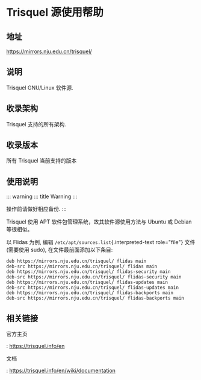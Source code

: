# Trisquel 源使用帮助

## 地址

<https://mirrors.nju.edu.cn/trisquel/>

## 说明

Trisquel GNU/Linux 软件源.

## 收录架构

Trisquel 支持的所有架构.

## 收录版本

所有 Trisquel 当前支持的版本

## 使用说明

::: warning
::: title
Warning
:::

操作前请做好相应备份.
:::

Trisquel 使用 APT 软件包管理系统，故其软件源使用方法与 Ubuntu 或 Debian
等很相似。

以 Flidas 为例, 编辑 `/etc/apt/sources.list`{.interpreted-text
role="file"} 文件 (需要使用 sudo), 在文件最前面添加以下条目:

    deb https://mirrors.nju.edu.cn/trisquel/ flidas main
    deb-src https://mirrors.nju.edu.cn/trisquel/ flidas main
    deb https://mirrors.nju.edu.cn/trisquel/ flidas-security main
    deb-src https://mirrors.nju.edu.cn/trisquel/ flidas-security main
    deb https://mirrors.nju.edu.cn/trisquel/ flidas-updates main
    deb-src https://mirrors.nju.edu.cn/trisquel/ flidas-updates main
    deb https://mirrors.nju.edu.cn/trisquel/ flidas-backports main
    deb-src https://mirrors.nju.edu.cn/trisquel/ flidas-backports main

## 相关链接

官方主页

:   <https://trisquel.info/en>

文档

:   <https://trisquel.info/en/wiki/documentation>
